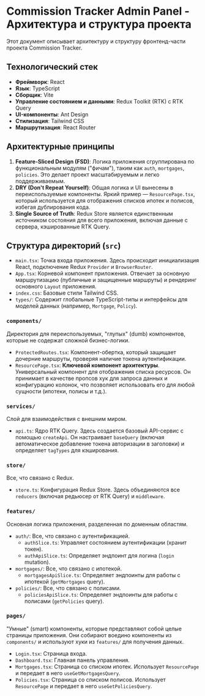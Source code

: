 # Commission Tracker Admin Panel - Архитектура и структура проекта

Этот документ описывает архитектуру и структуру фронтенд-части проекта Commission Tracker.

## Технологический стек

- **Фреймворк**: React
- **Язык**: TypeScript
- **Сборщик**: Vite
- **Управление состоянием и данными**: Redux Toolkit (RTK) с RTK Query
- **UI-компоненты**: Ant Design
- **Стилизация**: Tailwind CSS
- **Маршрутизация**: React Router

## Архитектурные принципы

1.  **Feature-Sliced Design (FSD)**: Логика приложения сгруппирована по функциональным модулям ("фичам"), таким как `auth`, `mortgages`, `policies`. Это делает проект масштабируемым и легко поддерживаемым.
2.  **DRY (Don't Repeat Yourself)**: Общая логика и UI вынесены в переиспользуемые компоненты. Яркий пример — `ResourcePage.tsx`, который используется для отображения списков ипотек и полисов, избегая дублирования кода.
3.  **Single Source of Truth**: Redux Store является единственным источником состояния для всего приложения, включая данные с сервера, кэшированные RTK Query.

## Структура директорий (`src`)

-   `main.tsx`: Точка входа приложения. Здесь происходит инициализация React, подключение Redux `Provider` и `BrowserRouter`.
-   `App.tsx`: Корневой компонент приложения. Отвечает за основную маршрутизацию (публичные и защищенные маршруты) и рендеринг основного `Layout` приложения.
-   `index.css`: Базовые стили Tailwind CSS.
-   `types/`: Содержит глобальные TypeScript-типы и интерфейсы для моделей данных (например, `Mortgage`, `Policy`).

### `components/`

Директория для переиспользуемых, "глупых" (dumb) компонентов, которые не содержат сложной бизнес-логики.

-   `ProtectedRoutes.tsx`: Компонент-обертка, который защищает дочерние маршруты, проверяя наличие токена аутентификации.
-   `ResourcePage.tsx`: **Ключевой компонент архитектуры**. Универсальный компонент для отображения списка ресурсов. Он принимает в качестве пропсов хук для запроса данных и конфигурацию колонок, что позволяет использовать его для любой сущности (ипотеки, полисы и т.д.).

### `services/`

Слой для взаимодействия с внешним миром.

-   `api.ts`: Ядро RTK Query. Здесь создается базовый API-сервис с помощью `createApi`. Он настраивает `baseQuery` (включая автоматическое добавление токена авторизации в заголовки) и определяет `tagTypes` для кэширования.

### `store/`

Все, что связано с Redux.

-   `store.ts`: Конфигурация Redux Store. Здесь объединяются все `reducers` (включая редьюсер от RTK Query) и `middleware`.

### `features/`

Основная логика приложения, разделенная по доменным областям.

-   `auth/`: Все, что связано с аутентификацией.
    -   `authSlice.ts`: Управляет состоянием аутентификации (хранит токен).
    -   `authApiSlice.ts`: Определяет эндпоинт для логина (`login` mutation).
-   `mortgages/`: Все, что связано с ипотекой.
    -   `mortgagesApiSlice.ts`: Определяет эндпоинты для работы с ипотекой (`getMortgages` query).
-   `policies/`: Все, что связано с полисами.
    -   `policiesApiSlice.ts`: Определяет эндпоинты для работы с полисами (`getPolicies` query).

### `pages/`

"Умные" (smart) компоненты, которые представляют собой целые страницы приложения. Они собирают воедино компоненты из `components/` и используют хуки из `features/` для получения данных.

-   `Login.tsx`: Страница входа.
-   `Dashboard.tsx`: Главная панель управления.
-   `Mortgages.tsx`: Страница со списком ипотек. Использует `ResourcePage` и передает в него `useGetMortgagesQuery`.
-   `Policies.tsx`: Страница со списком полисов. Использует `ResourcePage` и передает в него `useGetPoliciesQuery`.
